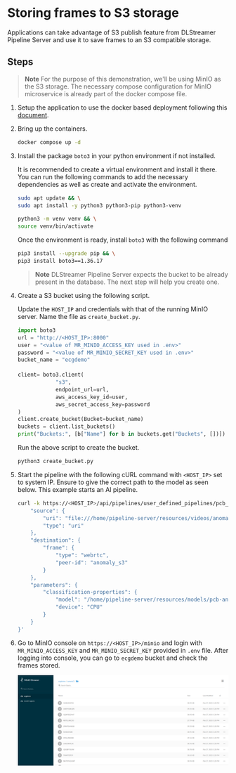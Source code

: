# Storing frames to S3 storage

Applications can take advantage of S3 publish feature from DLStreamer Pipeline Server and use it to save frames to an S3 compatible storage.

## Steps

> **Note** For the purpose of this demonstration, we'll be using MinIO as the S3 storage. The necessary compose configuration for MinIO microservice is already part of the docker compose file.

1. Setup the application to use the docker based deployment following this [document](./get-started.md#setup-the-application).

2. Bring up the containers.
    ```sh
    docker compose up -d
    ```

3. Install the package `boto3` in your python environment if not installed.
    
    It is recommended to create a virtual environment and install it there. You can run the following commands to add the necessary dependencies as well as create and activate the environment.
        
    ```sh
    sudo apt update && \
    sudo apt install -y python3 python3-pip python3-venv
    ```
    ```sh 
    python3 -m venv venv && \
    source venv/bin/activate
    ```

    Once the environment is ready, install `boto3` with the following command
    ```sh
    pip3 install --upgrade pip && \
    pip3 install boto3==1.36.17
    ```
    > **Note** DLStreamer Pipeline Server expects the bucket to be already present in the database. The next step will help you create one.

4. Create a S3 bucket using the following script. 

    Update the `HOST_IP` and credentials with that of the running MinIO server. Name the file as `create_bucket.py`.

   ```python
   import boto3
   url = "http://<HOST_IP>:8000"
   user = "<value of MR_MINIO_ACCESS_KEY used in .env>"
   password = "<value of MR_MINIO_SECRET_KEY used in .env>"
   bucket_name = "ecgdemo"

   client= boto3.client(
               "s3",
               endpoint_url=url,
               aws_access_key_id=user,
               aws_secret_access_key=password
   )
   client.create_bucket(Bucket=bucket_name)
   buckets = client.list_buckets()
   print("Buckets:", [b["Name"] for b in buckets.get("Buckets", [])])
   ```

   Run the above script to create the bucket.
   ```sh
   python3 create_bucket.py
   ```

5. Start the pipeline with the following cURL command  with `<HOST_IP>` set to system IP. Ensure to give the correct path to the model as seen below. This example starts an AI pipeline.

    ```sh
    curl -k https://<HOST_IP>/api/pipelines/user_defined_pipelines/pcb_anomaly_detection_s3write -X POST -H 'Content-Type: application/json' -d '{
        "source": {
            "uri": "file:///home/pipeline-server/resources/videos/anomalib_pcb_test.avi",
            "type": "uri"
        },
        "destination": {
            "frame": {
                "type": "webrtc",
                "peer-id": "anomaly_s3"
            }
        },
        "parameters": {
            "classification-properties": {
                "model": "/home/pipeline-server/resources/models/pcb-anomaly-detection/deployment/Anomaly classification/model/model.xml",
                "device": "CPU"
            }
        }
    }'
    ```

6. Go to MinIO console on `https://<HOST_IP>/minio` and login with `MR_MINIO_ACCESS_KEY` and `MR_MINIO_SECRET_KEY` provided in `.env` file. After logging into console, you can go to `ecgdemo` bucket and check the frames stored.

   ![S3 minio image storage](./images/s3-minio-storage.png)
